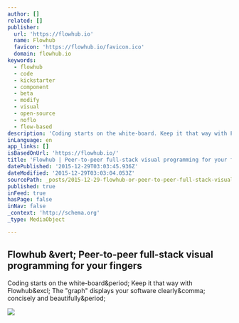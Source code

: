 ```yaml
---
author: []
related: []
publisher:
  url: 'https://flowhub.io'
  name: Flowhub
  favicon: 'https://flowhub.io/favicon.ico'
  domain: flowhub.io
keywords:
  - flowhub
  - code
  - kickstarter
  - component
  - beta
  - modify
  - visual
  - open-source
  - noflo
  - flow-based
description: 'Coding starts on the white-board. Keep it that way with Flowhub! The "graph" displays your software clearly, concisely and beautifully.'
inLanguage: en
app_links: []
isBasedOnUrl: 'https://flowhub.io/'
title: 'Flowhub | Peer-to-peer full-stack visual programming for your fingers'
datePublished: '2015-12-29T03:03:45.936Z'
dateModified: '2015-12-29T03:03:04.053Z'
sourcePath: _posts/2015-12-29-flowhub-or-peer-to-peer-full-stack-visual-programming-for-you.md
published: true
inFeed: true
hasPage: false
inNav: false
_context: 'http://schema.org'
_type: MediaObject

---
```

<article style=""><h1>Flowhub &amp;vert; Peer-to-peer full-stack visual programming for your fingers</h1><p>Coding starts on the white-board&amp;period; Keep it that way with Flowhub&amp;excl; The "graph" displays your software clearly&amp;comma; concisely and beautifully&amp;period;</p><img src="https://flowhub.io/assets/bg-finger-w1600q70.jpg" /></article>